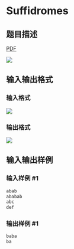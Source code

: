# Suffidromes

## 题目描述

[problemUrl]: https://uva.onlinejudge.org/index.php?option=com_onlinejudge&Itemid=8&category=14&page=show_problem&problem=1203

[PDF](https://uva.onlinejudge.org/external/102/p10262.pdf)

![](https://cdn.luogu.com.cn/upload/vjudge_pic/UVA10262/89f1f534cffb684f57f10e0f803387c7b058dda0.png)

## 输入输出格式

### 输入格式

![](https://cdn.luogu.com.cn/upload/vjudge_pic/UVA10262/6d02bdabc234ee93ba90e955e24706532e13fb50.png)

### 输出格式

![](https://cdn.luogu.com.cn/upload/vjudge_pic/UVA10262/db5a4a7a79d16a61dc3d6c9f65a951284413acdc.png)

## 输入输出样例

### 输入样例 #1

```cpp
abab
ababab
abc
def
```


### 输出样例 #1

```cpp
baba
ba
```


